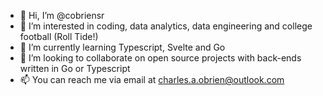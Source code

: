 - 👋 Hi, I’m @cobriensr
- 👀 I’m interested in coding, data analytics, data engineering and college football (Roll Tide!)
- 🌱 I’m currently learning Typescript, Svelte and Go
- 💞️ I’m looking to collaborate on open source projects with back-ends written in Go or Typescript
- 📫 You can reach me via email at charles.a.obrien@outlook.com

<!---
cobriensr/cobriensr is a ✨ special ✨ repository because its `README.md` (this file) appears on your GitHub profile.
You can click the Preview link to take a look at your changes.
--->
